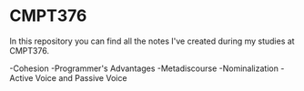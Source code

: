 # CMPT376

In this repository you can find all the notes I've created during my studies at CMPT376.

-Cohesion
-Programmer's Advantages
-Metadiscourse
-Nominalization
-Active Voice and Passive Voice
